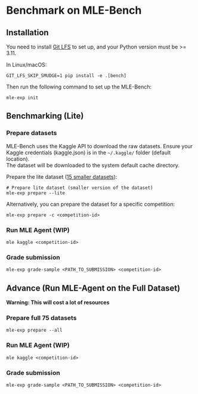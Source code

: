 # Benchmark on MLE-Bench

## Installation

You need to install [Git LFS](https://git-lfs.github.com/) to set up, and your Python version must be >= 3.11.

In Linux/macOS:
```shell
GIT_LFS_SKIP_SMUDGE=1 pip install -e .[bench]
```


Then run the following command to set up the MLE-Bench:
```shell
mle-exp init
```

## Benchmarking (Lite)

### Prepare datasets
MLE-Bench uses the Kaggle API to download the raw datasets. 
Ensure your Kaggle credentials (kaggle.json) is in the `~/.kaggle/` folder 
(default location).  
The dataset will be downloaded to the system default cache directory.

Prepare the lite dataset ([15 smaller datasets](https://github.com/openai/mle-bench?tab=readme-ov-file#lite-evaluation)):
```shell
# Prepare lite dataset (smaller version of the dataset)
mle-exp prepare --lite
```
Alternatively, you can prepare the dataset for a specific competition:
```shell
mle-exp prepare -c <competition-id>
```
### Run MLE Agent (WIP)
```shell
mle kaggle <competition-id>
```

### Grade submission
```shell
mle-exp grade-sample <PATH_TO_SUBMISSION> <competition-id>
```

## Advance (Run MLE-Agent on the Full Dataset)

**Warning: This will cost a lot of resources**

### Prepare full 75 datasets
```shell
mle-exp prepare --all
```
### Run MLE Agent (WIP)
```shell
mle kaggle <competition-id>
```

### Grade submission
```shell
mle-exp grade-sample <PATH_TO_SUBMISSION> <competition-id>
```
